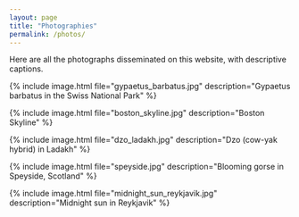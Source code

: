 ```yaml
---
layout: page
title: "Photographies"
permalink: /photos/
---
```

Here are all the photographs disseminated on this website,
with descriptive captions.

{% include image.html file="gypaetus_barbatus.jpg" 
description="Gypaetus barbatus in the Swiss National Park" %}

{% include image.html file="boston_skyline.jpg" 
description="Boston Skyline" %}

{% include image.html file="dzo_ladakh.jpg" 
description="Dzo (cow-yak hybrid) in Ladakh" %}

{% include image.html file="speyside.jpg" 
description="Blooming gorse in Speyside, Scotland" %}

{% include image.html file="midnight_sun_reykjavik.jpg" 
description="Midnight sun in Reykjavik" %}

